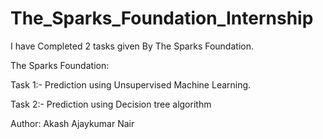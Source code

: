 # The_Sparks_Foundation_Internship

I have Completed 2 tasks given By The Sparks Foundation.

The Sparks Foundation:

Task 1:- Prediction using Unsupervised Machine Learning.

Task 2:- Prediction using Decision tree algorithm

Author: Akash Ajaykumar Nair
